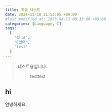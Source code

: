 ```yaml
---
title: 첫글 테스트
date: 2024-11-10 11:53:05 +09:00
#last_modified_at: 2023-04-11 00:33:00 +09:00
categories: [Language, C]
tags:
  [
    '첫 글',
    'C언어',
    'test'
  ]
---
```


> 테스트용입니다.
>> testtest

## hi
안녕하세요
